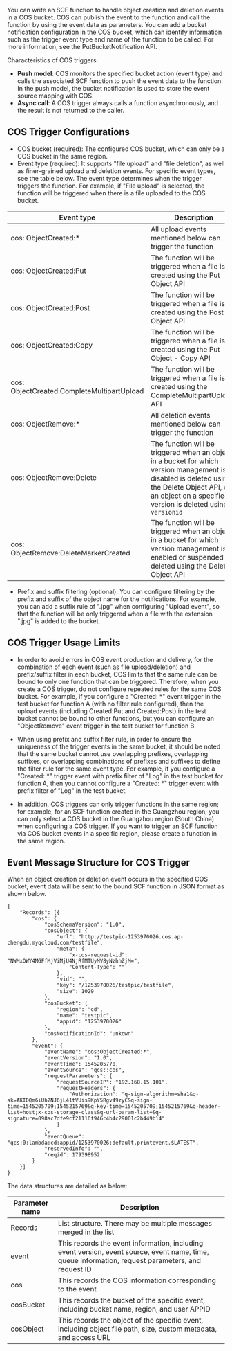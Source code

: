 You can write an SCF function to handle object creation and deletion events in a COS bucket. COS can publish the event to the function and call the function by using the event data as parameters. You can add a bucket notification configuration in the COS bucket, which can identify information such as the trigger event type and name of the function to be called. For more information, see the PutBucketNotification API.

Characteristics of COS triggers:

- **Push model**: COS monitors the specified bucket action (event type) and calls the associated SCF function to push the event data to the function. In the push model, the bucket notification is used to store the event source mapping with COS.
- **Async call**: A COS trigger always calls a function asynchronously, and the result is not returned to the caller. 

## COS Trigger Configurations

- COS bucket (required): The configured COS bucket, which can only be a COS bucket in the same region.
- Event type (required): It supports "file upload" and "file deletion", as well as finer-grained upload and deletion events. For specific event types, see the table below. The event type determines when the trigger triggers the function. For example, if "File upload" is selected, the function will be triggered when there is a file uploaded to the COS bucket.

| Event type | Description |
| ---------- | --- |
| cos: ObjectCreated:* | All upload events mentioned below can trigger the function |
| cos: ObjectCreated:Put | The function will be triggered when a file is created using the Put Object API |
| cos: ObjectCreated:Post | The function will be triggered when a file is created using the Post Object API |
| cos: ObjectCreated:Copy | The function will be triggered when a file is created using the Put Object - Copy API |
| cos: ObjectCreated:CompleteMultipartUpload | The function will be triggered when a file is created using the CompleteMultipartUploadt API |
| cos: ObjectRemove:* | All deletion events mentioned below can trigger the function |
| cos: ObjectRemove:Delete | The function will be triggered when an object in a bucket for which version management is disabled is deleted using the Delete Object API, or an object on a specified version is deleted using `versionid` |
| cos: ObjectRemove:DeleteMarkerCreated | The function will be triggered when an object in a bucket for which version management is enabled or suspended is deleted using the Delete Object API |

- Prefix and suffix filtering (optional): You can configure filtering by the prefix and suffix of the object name for the notifications. For example, you can add a suffix rule of ".jpg" when configuring "Upload event", so that the function will be only triggered when a file with the extension ".jpg" is added to the bucket.

## COS Trigger Usage Limits

- In order to avoid errors in COS event production and delivery, for the combination of each event (such as file upload/deletion) and prefix/suffix filter in each bucket, COS limits that the same rule can be bound to only one function that can be triggered. Therefore, when you create a COS trigger, do not configure repeated rules for the same COS bucket. For example, if you configure a "Created: *" event trigger in the test bucket for function A (with no filter rule configured), then the upload events (including Created:Put and Created:Post) in the test bucket cannot be bound to other functions, but you can configure an "ObjectRemove" event trigger in the test bucket for function B.

- When using prefix and suffix filter rule, in order to ensure the uniqueness of the trigger events in the same bucket, it should be noted that the same bucket cannot use overlapping prefixes, overlapping suffixes, or overlapping combinations of prefixes and suffixes to define the filter rule for the same event type. For example, if you configure a "Created: *" trigger event with prefix filter of "Log" in the test bucket for function A, then you cannot configure a "Created: *" trigger event with prefix filter of "Log" in the test bucket.

- In addition, COS triggers can only trigger functions in the same region; for example, for an SCF function created in the Guangzhou region, you can only select a COS bucket in the Guangzhou region (South China) when configuring a COS trigger. If you want to trigger an SCF function via COS bucket events in a specific region, please create a function in the same region.

## Event Message Structure for COS Trigger

When an object creation or deletion event occurs in the specified COS bucket, event data will be sent to the bound SCF function in JSON format as shown below.

```
{
	"Records": [{
		"cos": {
			"cosSchemaVersion": "1.0",
			"cosObject": {
				"url": "http://testpic-1253970026.cos.ap-chengdu.myqcloud.com/testfile",
				"meta": {
					"x-cos-request-id": "NWMxOWY4MGFfMjViMjU4NjRfMTUyMV8yNzhhZjM=",
					"Content-Type": ""
				},
				"vid": "",
				"key": "/1253970026/testpic/testfile",
				"size": 1029
			},
			"cosBucket": {
				"region": "cd",
				"name": "testpic",
				"appid": "1253970026"
			},
			"cosNotificationId": "unkown"
		},
		"event": {
			"eventName": "cos:ObjectCreated:*",
			"eventVersion": "1.0",
			"eventTime": 1545205770,
			"eventSource": "qcs::cos",
			"requestParameters": {
				"requestSourceIP": "192.168.15.101",
				"requestHeaders": {
					"Authorization": "q-sign-algorithm=sha1&q-ak=AKIDQm6iUh2NJ6jL41tVUis9KpY5Rgv49zyC&q-sign-time=1545205709;1545215769&q-key-time=1545205709;1545215769&q-header-list=host;x-cos-storage-class&q-url-param-list=&q-signature=098ac7dfe9cf21116f946c4b4c29001c2b449b14"
				}
			},
			"eventQueue": "qcs:0:lambda:cd:appid/1253970026:default.printevent.$LATEST",
			"reservedInfo": "",
			"reqid": 179398952
		}
	}]
}
```


The data structures are detailed as below:

| Parameter name| Description |
| ---------- | --- |
| Records | List structure. There may be multiple messages merged in the list |
| event | This records the event information, including event version, event source, event name, time, queue information, request parameters, and request ID |
| cos | This records the COS information corresponding to the event |
| cosBucket | This records the bucket of the specific event, including bucket name, region, and user APPID |
| cosObject | This records the object of the specific event, including object file path, size, custom metadata, and access URL |
